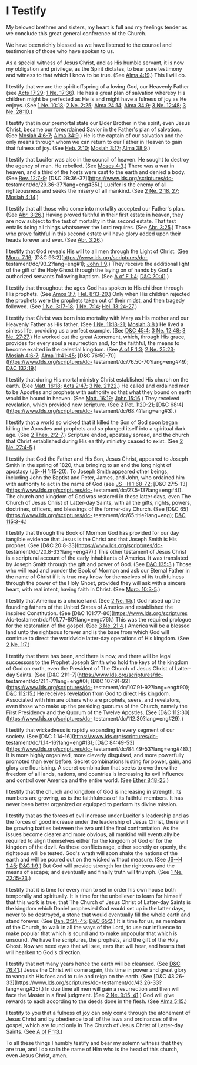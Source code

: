 # I Testify

My beloved brethren and sisters, my heart is full and my feelings tender as we
conclude this great general conference of the Church.

We have been richly blessed as we have listened to the counsel and testimonies
of those who have spoken to us.

As a special witness of Jesus Christ, and as His humble servant, it is now my
obligation and privilege, as the Spirit dictates, to bear pure testimony and
witness to that which I know to be true. (See [Alma
4:19](https://www.lds.org/scriptures/bofm/alma/4.19?lang=eng#18).) This I will
do.

I testify that we are the spirit offspring of a loving God, our Heavenly
Father (see [Acts
17:29](https://www.lds.org/scriptures/nt/acts/17.29?lang=eng#28); [1 Ne.
17:36](https://www.lds.org/scriptures/bofm/1-ne/17.36?lang=eng#35)). He has a
great plan of salvation whereby His children might be perfected as He is and
might have a fulness of joy as He enjoys. (See [1 Ne.
10:18](https://www.lds.org/scriptures/bofm/1-ne/10.18?lang=eng#17); [2 Ne.
2:25](https://www.lds.org/scriptures/bofm/2-ne/2.25?lang=eng#24); [Alma
24:14](https://www.lds.org/scriptures/bofm/alma/24.14?lang=eng#13); [Alma
34:9](https://www.lds.org/scriptures/bofm/alma/34.9?lang=eng#8); [3 Ne.
12:48](https://www.lds.org/scriptures/bofm/3-ne/12.48?lang=eng#47); [3 Ne.
28:10](https://www.lds.org/scriptures/bofm/3-ne/28.10?lang=eng#9).)

I testify that in our premortal state our Elder Brother in the spirit, even
Jesus Christ, became our foreordained Savior in the Father's plan of
salvation. (See [Mosiah
4:6-7](https://www.lds.org/scriptures/bofm/mosiah/4.6-7?lang=eng#5); [Alma
34:9](https://www.lds.org/scriptures/bofm/alma/34.9?lang=eng#8).) He is the
captain of our salvation and the only means through whom we can return to our
Father in Heaven to gain that fulness of joy. (See [Heb.
2:10](https://www.lds.org/scriptures/nt/heb/2.10?lang=eng#9); [Mosiah
3:17](https://www.lds.org/scriptures/bofm/mosiah/3.17?lang=eng#16); [Alma
38:9](https://www.lds.org/scriptures/bofm/alma/38.9?lang=eng#8).)

I testify that Lucifer was also in the council of heaven. He sought to destroy
the agency of man. He rebelled. (See [Moses
4:3](https://www.lds.org/scriptures/pgp/moses/4.3?lang=eng#2).) There was a
war in heaven, and a third of the hosts were cast to the earth and denied a
body. (See [Rev.
12:7-9](https://www.lds.org/scriptures/nt/rev/12.7-9?lang=eng#6); [D&amp;C
29:36-37](https://www.lds.org/scriptures/dc-
testament/dc/29.36-37?lang=eng#35).) Lucifer is the enemy of all righteousness
and seeks the misery of all mankind. (See [2 Ne. 2:18,
27](https://www.lds.org/scriptures/bofm/2-ne/2.18%2C27?lang=eng#17); [Mosiah
4:14](https://www.lds.org/scriptures/bofm/mosiah/4.14?lang=eng#13).)

I testify that all those who come into mortality accepted our Father's plan.
(See [Abr. 3:26](https://www.lds.org/scriptures/pgp/abr/3.26?lang=eng#25).)
Having proved faithful in their first estate in heaven, they are now subject
to the test of mortality in this second estate. That test entails doing all
things whatsoever the Lord requires. (See [Abr.
3:25](https://www.lds.org/scriptures/pgp/abr/3.25?lang=eng#24).) Those who
prove faithful in this second estate will have glory added upon their heads
forever and ever. (See [Abr.
3:26](https://www.lds.org/scriptures/pgp/abr/3.26?lang=eng#25).)

I testify that God reveals His will to all men through the Light of Christ.
(See [Moro. 7:16](https://www.lds.org/scriptures/bofm/moro/7.16?lang=eng#15);
[D&amp;C 93:2](https://www.lds.org/scriptures/dc-
testament/dc/93.2?lang=eng#1); [John
1:9](https://www.lds.org/scriptures/nt/john/1.9?lang=eng#8).) They receive the
additional light of the gift of the Holy Ghost through the laying on of hands
by God's authorized servants following baptism. (See [A of F
1:4](https://www.lds.org/scriptures/pgp/a-of-f/1.4?lang=eng#3); [D&amp;C
20:41](https://www.lds.org/scriptures/dc-testament/dc/20.41?lang=eng#40).)

I testify that throughout the ages God has spoken to His children through His
prophets. (See [Amos
3:7](https://www.lds.org/scriptures/ot/amos/3.7?lang=eng#6); [Hel.
8:13-20](https://www.lds.org/scriptures/bofm/hel/8.13-20?lang=eng#12).) Only
when His children rejected the prophets were the prophets taken out of their
midst, and then tragedy followed. (See [1 Ne.
3:17-18](https://www.lds.org/scriptures/bofm/1-ne/3.17-18?lang=eng#16); [1 Ne.
7:14](https://www.lds.org/scriptures/bofm/1-ne/7.14?lang=eng#13); [Hel.
13:24-27](https://www.lds.org/scriptures/bofm/hel/13.24-27?lang=eng#23).)

I testify that Christ was born into mortality with Mary as His mother and our
Heavenly Father as His father. (See [1 Ne.
11:18-21](https://www.lds.org/scriptures/bofm/1-ne/11.18-21?lang=eng#17);
[Mosiah 3:8](https://www.lds.org/scriptures/bofm/mosiah/3.8?lang=eng#7).) He
lived a sinless life, providing us a perfect example. (See [D&amp;C
45:4](https://www.lds.org/scriptures/dc-testament/dc/45.4?lang=eng#3); [3 Ne.
12:48](https://www.lds.org/scriptures/bofm/3-ne/12.48?lang=eng#47); [3 Ne.
27:27](https://www.lds.org/scriptures/bofm/3-ne/27.27?lang=eng#26).) He worked
out the great Atonement, which, through His grace, provides for every soul a
resurrection and, for the faithful, the means to become exalted in the
celestial kingdom. (See [A of F
1:3](https://www.lds.org/scriptures/pgp/a-of-f/1.3?lang=eng#2); [2 Ne.
25:23](https://www.lds.org/scriptures/bofm/2-ne/25.23?lang=eng#22); [Mosiah
4:6-7](https://www.lds.org/scriptures/bofm/mosiah/4.6-7?lang=eng#5); [Alma
11:41-45](https://www.lds.org/scriptures/bofm/alma/11.41-45?lang=eng#40);
[D&amp;C 76:50-70](https://www.lds.org/scriptures/dc-
testament/dc/76.50-70?lang=eng#49); [D&amp;C
132:19](https://www.lds.org/scriptures/dc-testament/dc/132.19?lang=eng#18).)

I testify that during His mortal ministry Christ established His church on the
earth. (See [Matt.
16:18](https://www.lds.org/scriptures/nt/matt/16.18?lang=eng#17); [Acts
2:47](https://www.lds.org/scriptures/nt/acts/2.47?lang=eng#46); [3 Ne.
21:22](https://www.lds.org/scriptures/bofm/3-ne/21.22?lang=eng#21).) He called
and ordained men to be Apostles and prophets with authority so that what they
bound on earth would be bound in heaven. (See [Matt.
16:19](https://www.lds.org/scriptures/nt/matt/16.19?lang=eng#18); [John
15:16](https://www.lds.org/scriptures/nt/john/15.16?lang=eng#15).) They
received revelation, which provided new scripture. (See [2 Pet.
1:20-21](https://www.lds.org/scriptures/nt/2-pet/1.20-21?lang=eng#19);
[D&amp;C 68:4](https://www.lds.org/scriptures/dc-
testament/dc/68.4?lang=eng#3).)

I testify that a world so wicked that it killed the Son of God soon began
killing the Apostles and prophets and so plunged itself into a spiritual dark
age. (See [2 Thes.
2:2-7](https://www.lds.org/scriptures/nt/2-thes/2.2-7?lang=eng#1).) Scripture
ended, apostasy spread, and the church that Christ established during His
earthly ministry ceased to exist. (See [2 Ne.
27:4-5](https://www.lds.org/scriptures/bofm/2-ne/27.4-5?lang=eng#3).)

I testify that God the Father and His Son, Jesus Christ, appeared to Joseph
Smith in the spring of 1820, thus bringing to an end the long night of
apostasy ([JS--H
1:15-20](https://www.lds.org/scriptures/pgp/js-h/1.15-20?lang=eng#14)). To
Joseph Smith appeared other beings, including John the Baptist and Peter,
James, and John, who ordained him with authority to act in the name of God
(see [JS--H
1:68-72](https://www.lds.org/scriptures/pgp/js-h/1.68-72?lang=eng#67);
[D&amp;C 27:5-13](https://www.lds.org/scriptures/dc-
testament/dc/27.5-13?lang=eng#4)). The church and kingdom of God was restored
in these latter days, even The Church of Jesus Christ of Latter-day Saints,
with all the gifts, rights, powers, doctrines, officers, and blessings of the
former-day Church. (See [D&amp;C 65](https://www.lds.org/scriptures/dc-
testament/dc/65.title?lang=eng); [D&amp;C
115:3-4](https://www.lds.org/scriptures/dc-testament/dc/115.3-4?lang=eng#2).)

I testify that through the Book of Mormon God has provided for our day
tangible evidence that Jesus is the Christ and that Joseph Smith is His
prophet. (See [D&amp;C 20:8-33](https://www.lds.org/scriptures/dc-
testament/dc/20.8-33?lang=eng#7).) This other testament of Jesus Christ is a
scriptural account of the early inhabitants of America. It was translated by
Joseph Smith through the gift and power of God. (See [D&amp;C
135:3](https://www.lds.org/scriptures/dc-testament/dc/135.3?lang=eng#2).)
Those who will read and ponder the Book of Mormon and ask our Eternal Father
in the name of Christ if it is true may know for themselves of its
truthfulness through the power of the Holy Ghost, provided they will ask with
a sincere heart, with real intent, having faith in Christ. (See [Moro.
10:3-5](https://www.lds.org/scriptures/bofm/moro/10.3-5?lang=eng#2).)

I testify that America is a choice land. (See [2 Ne.
1:5](https://www.lds.org/scriptures/bofm/2-ne/1.5?lang=eng#4).) God raised up
the founding fathers of the United States of America and established the
inspired Constitution. (See [D&amp;C 101:77-80](https://www.lds.org/scriptures
/dc-testament/dc/101.77-80?lang=eng#76).) This was the required prologue for
the restoration of the gospel. (See [3 Ne.
21:4](https://www.lds.org/scriptures/bofm/3-ne/21.4?lang=eng#3).) America will
be a blessed land unto the righteous forever and is the base from which God
will continue to direct the worldwide latter-day operations of His kingdom.
(See [2 Ne. 1:7](https://www.lds.org/scriptures/bofm/2-ne/1.7?lang=eng#6).)

I testify that there has been, and there is now, and there will be legal
successors to the Prophet Joseph Smith who hold the keys of the kingdom of God
on earth, even the President of The Church of Jesus Christ of Latter-day
Saints. (See [D&amp;C 21:1-7](https://www.lds.org/scriptures/dc-
testament/dc/21.1-7?lang=eng#0); [D&amp;C
107:91-92](https://www.lds.org/scriptures/dc-
testament/dc/107.91-92?lang=eng#90); [D&amp;C
112:15](https://www.lds.org/scriptures/dc-testament/dc/112.15?lang=eng#14).)
He receives revelation from God to direct His kingdom. Associated with him are
others who are prophets, seers, and revelators, even those who make up the
presiding quorums of the Church, namely the First Presidency and the Quorum of
the Twelve Apostles. (See [D&amp;C 112:30](https://www.lds.org/scriptures/dc-
testament/dc/112.30?lang=eng#29).)

I testify that wickedness is rapidly expanding in every segment of our
society. (See [D&amp;C 1:14-16](https://www.lds.org/scriptures/dc-
testament/dc/1.14-16?lang=eng#13); [D&amp;C
84:49-53](https://www.lds.org/scriptures/dc-
testament/dc/84.49-53?lang=eng#48).) It is more highly organized, more
cleverly disguised, and more powerfully promoted than ever before. Secret
combinations lusting for power, gain, and glory are flourishing. A secret
combination that seeks to overthrow the freedom of all lands, nations, and
countries is increasing its evil influence and control over America and the
entire world. (See [Ether
8:18-25](https://www.lds.org/scriptures/bofm/ether/8.18-25?lang=eng#17).)

I testify that the church and kingdom of God is increasing in strength. Its
numbers are growing, as is the faithfulness of its faithful members. It has
never been better organized or equipped to perform its divine mission.

I testify that as the forces of evil increase under Lucifer's leadership and
as the forces of good increase under the leadership of Jesus Christ, there
will be growing battles between the two until the final confrontation. As the
issues become clearer and more obvious, all mankind will eventually be
required to align themselves either for the kingdom of God or for the kingdom
of the devil. As these conflicts rage, either secretly or openly, the
righteous will be tested. God's wrath will soon shake the nations of the earth
and will be poured out on the wicked without measure. (See [JS--H
1:45](https://www.lds.org/scriptures/pgp/js-h/1.45?lang=eng#44); [D&amp;C
1:9](https://www.lds.org/scriptures/dc-testament/dc/1.9?lang=eng#8).) But God
will provide strength for the righteous and the means of escape; and
eventually and finally truth will triumph. (See [1 Ne.
22:15-23](https://www.lds.org/scriptures/bofm/1-ne/22.15-23?lang=eng#14).)

I testify that it is time for every man to set in order his own house both
temporally and spiritually. It is time for the unbeliever to learn for himself
that this work is true, that The Church of Jesus Christ of Latter-day Saints
is the kingdom which Daniel prophesied God would set up in the latter days,
never to be destroyed, a stone that would eventually fill the whole earth and
stand forever. (See [Dan.
2:34-45](https://www.lds.org/scriptures/ot/dan/2.34-45?lang=eng#33); [D&amp;C
65:2](https://www.lds.org/scriptures/dc-testament/dc/65.2?lang=eng#1).) It is
time for us, as members of the Church, to walk in all the ways of the Lord, to
use our influence to make popular that which is sound and to make unpopular
that which is unsound. We have the scriptures, the prophets, and the gift of
the Holy Ghost. Now we need eyes that will see, ears that will hear, and
hearts that will hearken to God's direction.

I testify that not many years hence the earth will be cleansed. (See [D&amp;C
76:41](https://www.lds.org/scriptures/dc-testament/dc/76.41?lang=eng#40).)
Jesus the Christ will come again, this time in power and great glory to
vanquish His foes and to rule and reign on the earth. (See [D&amp;C
43:26-33](https://www.lds.org/scriptures/dc-
testament/dc/43.26-33?lang=eng#25).) In due time all men will gain a
resurrection and then will face the Master in a final judgment. (See [2 Ne.
9:15, 41](https://www.lds.org/scriptures/bofm/2-ne/9.15%2C41?lang=eng#14).)
God will give rewards to each according to the deeds done in the flesh. (See
[Alma 5:15](https://www.lds.org/scriptures/bofm/alma/5.15?lang=eng#14).)

I testify to you that a fulness of joy can only come through the atonement of
Jesus Christ and by obedience to all of the laws and ordinances of the gospel,
which are found only in The Church of Jesus Christ of Latter-day Saints. (See
[A of F 1:3](https://www.lds.org/scriptures/pgp/a-of-f/1.3?lang=eng#2).)

To all these things I humbly testify and bear my solemn witness that they are
true, and I do so in the name of Him who is the head of this church, even
Jesus Christ, amen.

